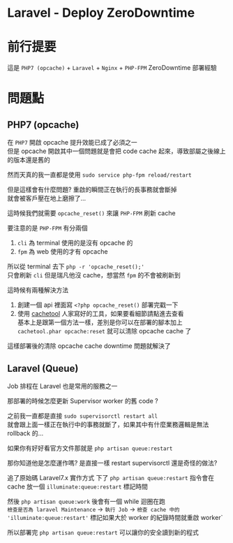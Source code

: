 # Laravel - Deploy ZeroDowntime

# 前行提要
這是 `PHP7 (opcache)` + `Laravel` + `Nginx` + `PHP-FPM` ZeroDowntime 部署經驗

# 問題點
## PHP7 (opcache)
在 `PHP7` 開啟 opcache 提升效能已成了必須之一  
但是 opcache 開啟其中一個問題就是會把 code cache 起來，導致部屬之後線上的版本還是舊的  

然而天真的我一直都是使用 `sudo service php-fpm reload/restart`  

但是這樣會有什麼問題?  重啟的瞬間正在執行的長事務就會斷掉  
就會被客戶壓在地上磨擦了...

這時候我們就需要 `opcache_reset()` 來讓 `PHP-FPM` 刷新 cache  

要注意的是 `PHP-FPM` 有分兩個
1. `cli` 為 terminal 使用的是沒有 opcache 的
2. `fpm` 為 web 使用的才有 opcache

所以從 terminal 去下 `php -r 'opcache_reset();'`  
只會刷新 `cli` 但是瑞凡他沒 cache，想當然 `fpm` 的不會被刷新到  

這時候有兩種解決方法
1. 創建一個 api 裡面寫 ```<?php opcache_reset()``` 部署完戳一下
2. 使用 [cachetool](https://gordalina.github.io/cachetool/) 人家寫好的工具，如果要看細節請點進去查看  
基本上是跟第一個方法一樣，差別是你可以在部署的腳本加上 `cachetool.phar opcache:reset` 就可以清除 opcache cache 了

這樣部署後的清除 opcache cache downtime 問題就解決了

## Laravel (Queue)
Job 排程在 Laravel 也是常用的服務之一  

那部署的時候怎麼更新 Supervisor worker 的舊 code ?  

之前我一直都是直接 `sudo supervisorctl restart all`  
就會跟上面一樣正在執行中的事務就斷了，如果其中有什麼業務邏輯是無法 rollback 的...

如果你有好好看官方文件那就是 `php artisan queue:restart`

那你知道他是怎麼運作嗎? 是直接一樣 restart supervisorctl 還是奇怪的做法? 
 
追了原始碼 Laravel7.x 實作方式
下了 `php artisan queue:restart` 指令會在 cache 放一個 `illuminate:queue:restart` 標記時間  

然後 `php artisan queue:work` 後會有一個 while 迴圈在跑  
`檢查是否為 laravel Maintenance` -> `執行 Job` -> `檢查 cache 中的 'illuminate:queue:restart'` 標記如果大於 worker 的紀錄時間就重啟 worker` 

所以部署完 `php artisan queue:restart` 可以讓你的安全讀到新的程式